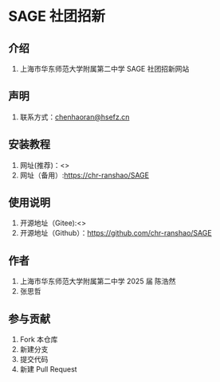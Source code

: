 # SAGE 社团招新

## 介绍

1. 上海市华东师范大学附属第二中学 SAGE 社团招新网站

## 声明

1. 联系方式：chenhaoran@hsefz.cn

## 安装教程

1. 网址(推荐)：<>
2. 网址（备用）:<https://chr-ranshao/SAGE>

## 使用说明

1. 开源地址（Gitee):<>
2. 开源地址（Github）：<https://github.com/chr-ranshao/SAGE>

## 作者

1. 上海市华东师范大学附属第二中学 2025 届 陈浩然
2. 张思哲

## 参与贡献

1. Fork 本仓库
2. 新建分支
3. 提交代码
4. 新建 Pull Request
